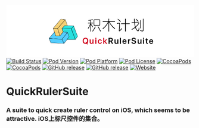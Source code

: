 ![logo](logo.png)
[![Build Status](http://img.shields.io/travis/pcjbird/QuickRulerSuite/master.svg?style=flat)](https://travis-ci.org/pcjbird/QuickRulerSuite)
[![Pod Version](http://img.shields.io/cocoapods/v/QuickRulerSuite.svg?style=flat)](http://cocoadocs.org/docsets/QuickRulerSuite/)
[![Pod Platform](http://img.shields.io/cocoapods/p/QuickRulerSuite.svg?style=flat)](http://cocoadocs.org/docsets/QuickRulerSuite/)
[![Pod License](http://img.shields.io/cocoapods/l/QuickRulerSuite.svg?style=flat)](https://www.apache.org/licenses/LICENSE-2.0.html)
[![CocoaPods](https://img.shields.io/cocoapods/at/QuickRulerSuite.svg)](https://github.com/pcjbird/QuickRulerSuite)
[![CocoaPods](https://img.shields.io/cocoapods/dt/QuickRulerSuite.svg)](https://github.com/pcjbird/QuickRulerSuite)
[![GitHub release](https://img.shields.io/github/release/pcjbird/QuickRulerSuite.svg)](https://github.com/pcjbird/QuickRulerSuite/releases)
[![GitHub release](https://img.shields.io/github/release-date/pcjbird/QuickRulerSuite.svg)](https://github.com/pcjbird/QuickRulerSuite/releases)
[![Website](https://img.shields.io/website-pcjbird-down-green-red/https/shields.io.svg?label=author)](https://pcjbird.github.io)

# QuickRulerSuite
### A suite to quick create ruler control on iOS, which seems to be attractive. iOS上标尺控件的集合。
